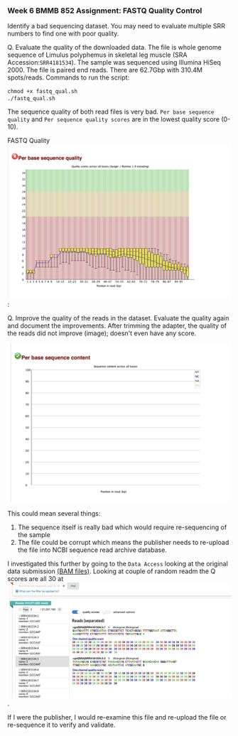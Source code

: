 ### Week 6 BMMB 852 Assignment: FASTQ Quality Control ###

Identify a bad sequencing dataset. You may need to evaluate multiple SRR numbers to find one with poor quality.

Q. Evaluate the quality of the downloaded data.
The file is whole genome sequence of Limulus polyphemus in skeletal leg muscle (SRA Accession:`SRR4181534`). The sample was sequenced using Illumina HiSeq 2000. The file is paired end reads. There are 62.7Gbp with 310.4M spots/reads. 
Commands to run the script:
```
chmod +x fastq_qual.sh
./fastq_qual.sh
```

The sequence quality of both read files is very bad. `Per base sequence quality` and `Per sequence quality scores` are in the lowest quality score (0-10).

FASTQ Quality ![(before trim)](Wk6/image/Before.png):

Q. Improve the quality of the reads in the dataset. Evaluate the quality again and document the improvements.
After trimming the adapter, the quality of the reads did not improve (image); doesn't even have any score. 

![After trimming:](Wk6/image/After.png) 


This could mean several things:
1. The sequence itself is really bad which would require re-sequencing of the sample
2. The file could be corrupt which means the publisher needs to re-upload the file into NCBI sequence read archive database.


I investigated this further by going to the `Data Access` looking at the original data submission [(BAM files)](https://trace.ncbi.nlm.nih.gov/Traces/?view=run_browser&page_size=10&acc=SRR4181534&display=reads).
Looking at couple of random readm the Q scores are all 30 at ![SRA site](Wk6/image/SRA_site.png).

If I were the publisher, I would re-examine this file and re-upload the file or re-sequence it to verify and validate.
